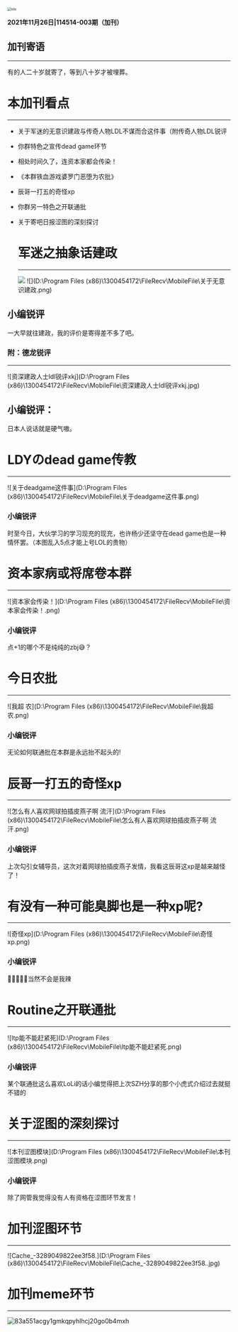 <img src="C:\Users\XXM\Desktop\title.jpg" alt="title" style="zoom: 50%;" />

**2021年11月26日|114514-003期（加刊）**



## 加刊寄语

------

有的人二十岁就寄了，等到八十岁才被埋葬。

# 本加刊看点

------

- 关于军迷的无意识建政与传奇人物LDL不谋而合这件事（附传奇人物LDL锐评

- 你群特色之宣传dead game环节

- 相处时间久了，连资本家都会传染！

- 《本群铁血游戏婆罗门恶堕为农批》

- 辰哥一打五的奇怪xp 

- 你群另一特色之开联通批

- 关于寄吧日报涩图的深刻探讨

  # 军迷之抽象话建政

  ------

  ![](关于无意识建政.png)
![](D:\Program Files (x86)\1300454172\FileRecv\MobileFile\关于无意识建政.png)

## 小编锐评

一大早就往建政，我的评价是寄得差不多了吧。

### 附：德龙锐评

------

![资深建政人士ldl锐评xkj](D:\Program Files (x86)\1300454172\FileRecv\MobileFile\资深建政人士ldl锐评xkj.jpg)

## 小编锐评：

日本人说话就是硬气嗷。

# LDYのdead game传教

------

![关于deadgame这件事](D:\Program Files (x86)\1300454172\FileRecv\MobileFile\关于deadgame这件事.png)

### 小编锐评

时至今日，大伙学习的学习现充的现充，也许杨少还坚守在dead game也是一种情怀罢。（本图乱入5点才能上号LOL的贵物）

# 资本家病或将席卷本群

------

![资本家会传染！](D:\Program Files (x86)\1300454172\FileRecv\MobileFile\资本家会传染！.png)

### 小编锐评

点+1的哪个不是纯纯的zbj😅？

# 今日农批

------

![我超 农](D:\Program Files (x86)\1300454172\FileRecv\MobileFile\我超 农.png)

### 小编锐评

无论如何联通批在本群是永远抬不起头的!

# 辰哥一打五的奇怪xp 

------

![怎么有人喜欢网球拍插皮燕子啊 流汗](D:\Program Files (x86)\1300454172\FileRecv\MobileFile\怎么有人喜欢网球拍插皮燕子啊 流汗.png)

### 小编锐评

上次勾引女辅导员，这次对着网球拍插皮燕子发情，我看这辰哥这xp是越来越怪了！

# 有没有一种可能臭脚也是一种xp呢?

------

![奇怪xp](D:\Program Files (x86)\1300454172\FileRecv\MobileFile\奇怪xp.png)

### 小编锐评

🥵🥵🥵🥵🥵当然不会是我辣

# Routine之开联通批

------

![ltp能不能赶紧死](D:\Program Files (x86)\1300454172\FileRecv\MobileFile\ltp能不能赶紧死.png)

### 小编锐评

某个联通批这么喜欢LoLi的话小编觉得把上次SZH分享的那个小虎式介绍过去就挺不错的

# 关于涩图的深刻探讨

------

![本刊涩图模块](D:\Program Files (x86)\1300454172\FileRecv\MobileFile\本刊涩图模块.png)

### 小编锐评

除了网管我觉得没有人有资格在涩图环节发言！

# 加刊涩图环节

------

![Cache_-3289049822ee3f58.](D:\Program Files (x86)\1300454172\FileRecv\MobileFile\Cache_-3289049822ee3f58..jpg)



# 加刊meme环节

------

![83a551acgy1gmkqpyhlhcj20go0b4mxh](E:\图\meme\83a551acgy1gmkqpyhlhcj20go0b4mxh.jpg)
